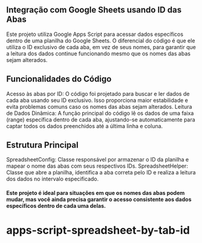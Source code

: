 ## Integração com Google Sheets usando ID das Abas
Este projeto utiliza Google Apps Script para acessar dados específicos dentro de uma planilha do Google Sheets. O diferencial do código é que ele utiliza o ID exclusivo de cada aba, em vez de seus nomes, para garantir que a leitura dos dados continue funcionando mesmo que os nomes das abas sejam alterados.

## Funcionalidades do Código
Acesso às abas por ID: O código foi projetado para buscar e ler dados de cada aba usando seu ID exclusivo. Isso proporciona maior estabilidade e evita problemas comuns caso os nomes das abas sejam alterados.
Leitura de Dados Dinâmica: A função principal do código lê os dados de uma faixa (range) específica dentro de cada aba, ajustando-se automaticamente para captar todos os dados preenchidos até a última linha e coluna.
## Estrutura Principal
SpreadsheetConfig: Classe responsável por armazenar o ID da planilha e mapear o nome das abas com seus respectivos IDs.
SpreadsheetHelper: Classe que abre a planilha, identifica a aba correta pelo ID e realiza a leitura dos dados no intervalo especificado.
#### Este projeto é ideal para situações em que os nomes das abas podem mudar, mas você ainda precisa garantir o acesso consistente aos dados específicos dentro de cada uma delas.

# apps-script-spreadsheet-by-tab-id
